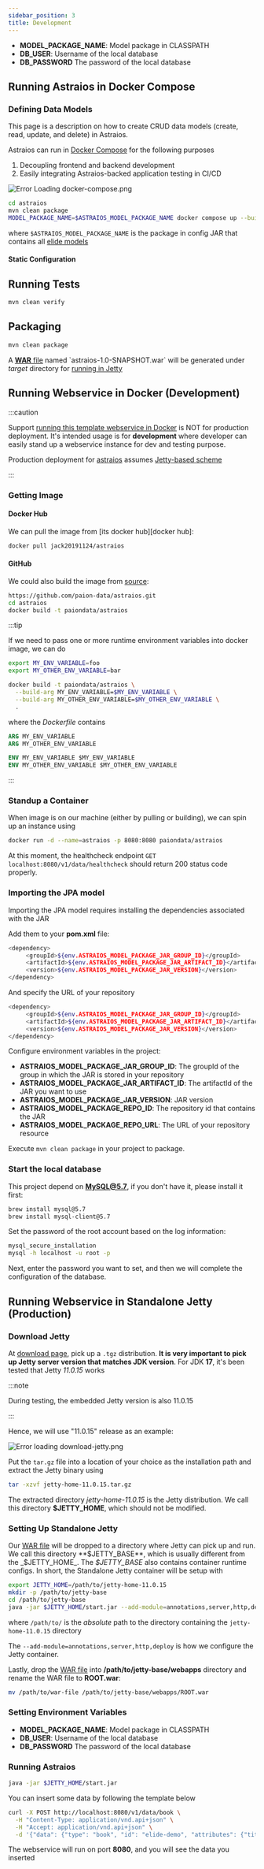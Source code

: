 ```yaml
---
sidebar_position: 3
title: Development
---
```


- **MODEL_PACKAGE_NAME**: Model package in CLASSPATH
- **DB_USER**: Username of the local database
- **DB_PASSWORD** The password of the local database



Running Astraios in Docker Compose
----------------------------------

### Defining Data Models

This page is a description on how to create CRUD data models (create, read, update, and delete) in Astraios.

Astraios can run in [Docker Compose] for the following purposes

1. Decoupling frontend and backend development
2. Easily integrating Astraios-backed application testing in CI/CD

![Error Loading docker-compose.png](./img/docker-compose.png)

```bash
cd astraios
mvn clean package
MODEL_PACKAGE_NAME=$ASTRAIOS_MODEL_PACKAGE_NAME docker compose up --build --force-recreate
```

where `$ASTRAIOS_MODEL_PACKAGE_NAME` is the package in config JAR that contains all
[elide models](https://elide.io/pages/guide/v7/02-data-model.html)

#### Static Configuration 



Running Tests
-------------

```bash
mvn clean verify
```

Packaging
---------

```bash
mvn clean package
```

A [**WAR** file](https://en.wikipedia.org/wiki/WAR_(file_format)) named `astraios-1.0-SNAPSHOT.war` will
be generated under _target_ directory for [running in Jetty](#running-in-standalone-jetty)

Running Webservice in Docker (Development)
------------------------------------------

:::caution

Support [running this template webservice in Docker][astraios Dockerfile] is NOT for production deployment.
It's intended usage is for **development** where developer can easily stand up a webservice instance for dev and
testing purpose.

Production deployment for [astraios][astraios] assumes
[Jetty-based scheme](#running-webservice-in-standalone-jetty-production)

:::

### Getting Image

#### Docker Hub

We can pull the image from [its docker hub][docker hub]:

```bash
docker pull jack20191124/astraios
```

#### GitHub

We could also build the image from [source][astraios Dockerfile]:

```bash
https://github.com/paion-data/astraios.git
cd astraios
docker build -t paiondata/astraios
```

:::tip

If we need to pass one or more runtime environment variables into docker image, we can do

```bash
export MY_ENV_VARIABLE=foo
export MY_OTHER_ENV_VARIABLE=bar

docker build -t paiondata/astraios \
  --build-arg MY_ENV_VARIABLE=$MY_ENV_VARIABLE \
  --build-arg MY_OTHER_ENV_VARIABLE=$MY_OTHER_ENV_VARIABLE \
  .
```

where the _Dockerfile_ contains

```dockerfile
ARG MY_ENV_VARIABLE
ARG MY_OTHER_ENV_VARIABLE

ENV MY_ENV_VARIABLE $MY_ENV_VARIABLE
ENV MY_OTHER_ENV_VARIABLE $MY_OTHER_ENV_VARIABLE
```

:::

### Standup a Container

When image is on our machine (either by pulling or building), we can spin up an instance using

```bash
docker run -d --name=astraios -p 8080:8080 paiondata/astraios
```

At this moment, the healthcheck endpoint `GET localhost:8080/v1/data/healthcheck` should return 200 status code
properly.

### Importing the JPA model

Importing the JPA model requires installing the dependencies associated with the JAR

Add them to your **pom.xml** file:

```bash
<dependency>
     <groupId>${env.ASTRAIOS_MODEL_PACKAGE_JAR_GROUP_ID}</groupId>
     <artifactId>${env.ASTRAIOS_MODEL_PACKAGE_JAR_ARTIFACT_ID}</artifactId>
     <version>${env.ASTRAIOS_MODEL_PACKAGE_JAR_VERSION}</version>
</dependency>
```

And specify the URL of your repository

```bash
<dependency>
     <groupId>${env.ASTRAIOS_MODEL_PACKAGE_JAR_GROUP_ID}</groupId>
     <artifactId>${env.ASTRAIOS_MODEL_PACKAGE_JAR_ARTIFACT_ID}</artifactId>
     <version>${env.ASTRAIOS_MODEL_PACKAGE_JAR_VERSION}</version>
</dependency>
```

Configure environment variables in the project:

- **ASTRAIOS_MODEL_PACKAGE_JAR_GROUP_ID**: The groupId of the group in which the JAR is stored in your repository
- **ASTRAIOS_MODEL_PACKAGE_JAR_ARTIFACT_ID**: The artifactId of the JAR you want to use
- **ASTRAIOS_MODEL_PACKAGE_JAR_VERSION**: JAR version
- **ASTRAIOS_MODEL_PACKAGE_REPO_ID**: The repository id that contains the JAR
- **ASTRAIOS_MODEL_PACKAGE_REPO_URL**: The URL of your repository resource

Execute `mvn clean package` in your project to package.

### Start the local database

This project depend on **MySQL@5.7**, if you don't have it, please install it first:

```bash
brew install mysql@5.7
brew install mysql-client@5.7
```

Set the password of the root account based on the log information:

```bash
mysql_secure_installation
mysql -h localhost -u root -p
```

Next, enter the password you want to set, and then we will complete the configuration of the database.

Running Webservice in Standalone Jetty (Production)
---------------------------------------------------

### Download Jetty

At [download page](https://www.eclipse.org/jetty/download.php), pick up a `.tgz` distribution. **It is very important
to pick up Jetty server version that matches JDK version**. For JDK **17**, it's been tested that Jetty _11.0.15_ works

:::note

During testing, the embedded Jetty version is also 11.0.15

:::

Hence, we will use "11.0.15" release as an example:

![Error loading download-jetty.png](./img/download-jetty.png)

Put the `tar.gz` file into a location of your choice as the installation path and extract the Jetty binary using

```bash
tar -xzvf jetty-home-11.0.15.tar.gz
```

The extracted directory *jetty-home-11.0.15* is the Jetty distribution. We call this directory **$JETTY_HOME**, which
should not be modified.

### Setting Up Standalone Jetty

Our [WAR file](#packaging) will be dropped to a directory where Jetty can pick up and run. We call this directory
**$JETTY_BASE**, which is usually different from the _$JETTY_HOME_. The _$JETTY_BASE_ also contains container runtime
configs. In short, the Standalone Jetty container will be setup with

```bash
export JETTY_HOME=/path/to/jetty-home-11.0.15
mkdir -p /path/to/jetty-base
cd /path/to/jetty-base
java -jar $JETTY_HOME/start.jar --add-module=annotations,server,http,deploy,servlet,webapp,resources,jsp,websocket
```

where `/path/to/` is the _absolute_ path to the directory containing the `jetty-home-11.0.15` directory

The `--add-module=annotations,server,http,deploy` is how we configure the Jetty container.

Lastly, drop the [WAR file](#packaging) into **/path/to/jetty-base/webapps** directory and rename the WAR file to
**ROOT.war**:

```bash
mv /path/to/war-file /path/to/jetty-base/webapps/ROOT.war
```

### Setting Environment Variables

- **MODEL_PACKAGE_NAME**: Model package in CLASSPATH
- **DB_USER**: Username of the local database
- **DB_PASSWORD** The password of the local database

### Running Astraios

```bash
java -jar $JETTY_HOME/start.jar
```

You can insert some data by following the template below

```bash
curl -X POST http://localhost:8080/v1/data/book \
  -H "Content-Type: application/vnd.api+json" \
  -H "Accept: application/vnd.api+json" \
  -d '{"data": {"type": "book", "id": "elide-demo", "attributes": {"title": "Pride & Prejudice"}}}'
```

The webservice will run on port **8080**, and you will see the data you inserted

[Docker Compose]: https://docs.docker.com/compose/

[astraios]: https://github.com/paion-data/astraios
[astraios Dockerfile]: https://github.com/paion-data/astraios/blob/master/Dockerfile
